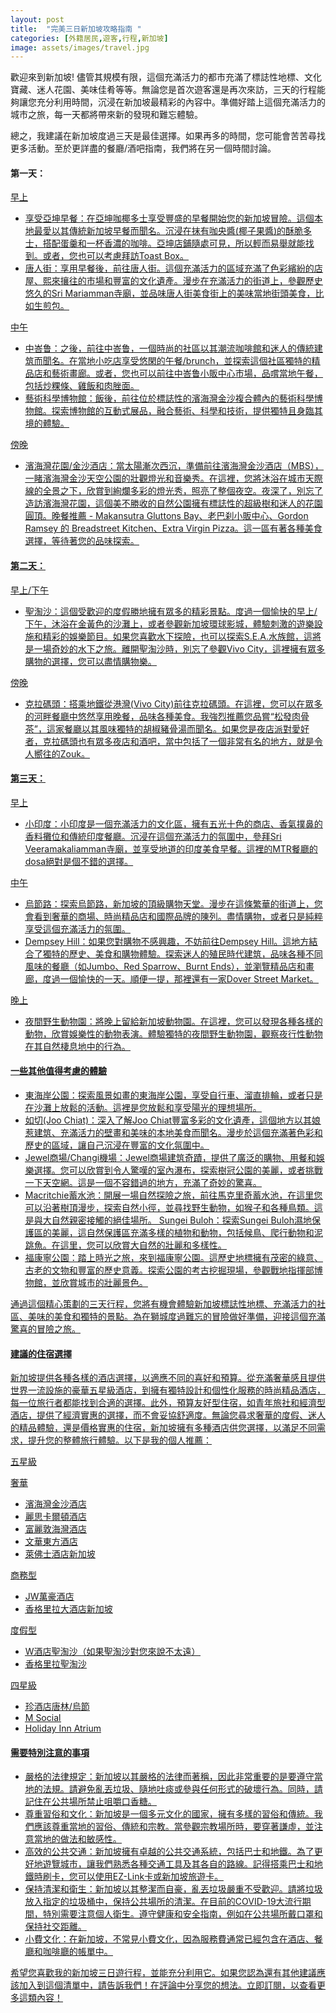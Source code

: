 ```yaml
---
layout: post
title:  "完美三日新加坡攻略指南 "
categories: [外籍居民,遊客,行程,新加坡]
image: assets/images/travel.jpg
---
```

歡迎來到新加坡! 儘管其規模有限，這個充滿活力的都市充滿了標誌性地標、文化寶藏、迷人花園、美味佳肴等等。無論您是首次遊客還是再次來訪，三天的行程能夠讓您充分利用時間，沉浸在新加坡最精彩的內容中。準備好踏上這個充滿活力的城市之旅，每一天都將帶來新的發現和難忘體驗。

總之，我建議在新加坡度過三天是最佳選擇。如果再多的時間，您可能會苦苦尋找更多活動。至於更詳盡的餐廳/酒吧指南，我們將在另一個時間討論。

#### 第一天：
<u>早上<u>
+ 享受亞坤早餐：在亞坤咖椰多士享受豐盛的早餐開始您的新加坡冒險。這個本地最愛以其傳統新加坡早餐而聞名。沉浸在抹有咖央醬(椰子果醬)的酥脆多士，搭配蛋羹和一杯香濃的咖啡。亞坤店鋪隨處可見，所以輕而易舉就能找到。或者，您也可以考慮拜訪Toast Box。
+ 唐人街：享用早餐後，前往唐人街。這個充滿活力的區域充滿了色彩繽紛的店屋、熙來攘往的市場和豐富的文化遺產。漫步在充滿活力的街道上，參觀歷史悠久的Sri Mariamman寺廟，並品味唐人街美食街上的美味當地街頭美食，比如生煎包。

<u>中午
+ 中峇鲁：之後，前往中峇鲁，一個時尚的社區以其潮流咖啡館和迷人的傳統建筑而聞名。在當地小吃店享受悠閑的午餐/brunch，並探索這個社區獨特的精品店和藝術畫廊。或者，您也可以前往中峇鲁小販中心市場，品嚐當地午餐，包括炒粿條、雞飯和肉脞面。
+ 藝術科學博物館：飯後，前往位於標誌性的濱海灣金沙複合體內的藝術科學博物館。探索博物館的互動式展品，融合藝術、科學和技術，提供獨特且身臨其境的體驗。

<u>傍晚<u>
+ 濱海灣花園/金沙酒店：當太陽漸次西沉，準備前往濱海灣金沙酒店（MBS），一睹濱海灣金沙天空公園的壯觀燈光和音樂秀。在這裡，您將沐浴在城市天際線的全景之下，欣賞到絢爛多彩的燈光秀，照亮了整個夜空。夜深了，別忘了造訪濱海灣花園，這個美不勝收的自然公園擁有標誌性的超級樹和迷人的花園圓頂。晚餐推薦 - Makansutra Gluttons Bay、老巴刹小販中心、Gordon Ramsey 的 Breadstreet Kitchen、Extra Virgin Pizza。這一區有著各種美食選擇，等待著您的品味探索。

#### 第二天：
<u>早上/下午<u>
+ 聖淘沙：這個受歡迎的度假勝地擁有眾多的精彩景點。度過一個愉快的早上/下午，沐浴在金黃色的沙灘上，或者參觀新加坡環球影城，體驗刺激的遊樂設施和精彩的娛樂節目。如果您喜歡水下探險，也可以探索S.E.A.水族館，這將是一場奇妙的水下之旅。離開聖淘沙時，別忘了參觀Vivo City，這裡擁有眾多購物的選擇，您可以盡情購物樂。

<u>傍晚<u>
+ 克拉碼頭：搭乘地鐵從港灣(Vivo City)前往克拉碼頭。在這裡，您可以在眾多的河畔餐廳中悠然享用晚餐，品味各種美食。我強烈推薦您品嘗“松發肉骨茶”，這家餐廳以其風味獨特的胡椒豬骨湯而聞名。如果您是夜店派對愛好者，克拉碼頭也有眾多夜店和酒吧，當中包括了一個非常有名的地方，就是令人嚮往的Zouk。

#### 第三天：
<u>早上<u>
+ 小印度：小印度是一個充滿活力的文化區，擁有五光十色的商店、香氣撲鼻的香料攤位和傳統印度餐廳。沉浸在這個充滿活力的氛圍中，參拜Sri Veeramakaliamman寺廟，並享受地道的印度美食早餐。這裡的MTR餐廳的dosa絕對是個不錯的選擇。

<u>中午<u>
+ 烏節路：探索烏節路，新加坡的頂級購物天堂。漫步在這條繁華的街道上，您會看到奢華的商場、時尚精品店和國際品牌的陳列。盡情購物，或者只是純粹享受這個充滿活力的氛圍。
+ Dempsey Hill：如果您對購物不感興趣，不妨前往Dempsey Hill。這地方結合了獨特的歷史、美食和購物體驗。探索迷人的殖民時代建筑，品味各種不同風味的餐廳（如Jumbo、Red Sparrow、Burnt Ends），並瀏覽精品店和畫廊，度過一個愉快的一天。順便一提，那裡還有一家Dover Street Market。

<u>晚上<u>
+ 夜間野生動物園：將晚上留給新加坡動物園。在這裡，您可以發現各種各樣的動物，欣賞娛樂性的動物表演。體驗獨特的夜間野生動物園，觀察夜行性動物在其自然棲息地中的行為。

#### 一些其他值得考慮的體驗
+ 東海岸公園：探索風景如畫的東海岸公園，享受自行車、溜直排輪，或者只是在沙灘上放鬆的活動。這裡是您放鬆和享受陽光的理想場所。
+ 如切(Joo Chiat)：深入了解Joo Chiat豐富多彩的文化遺產，這個地方以其娘惹建筑、充滿活力的壁畫和美味的本地美食而聞名。漫步於這個充滿著色彩和歷史的區域，讓自己沉浸在豐富的文化氛圍中。
+ Jewel商場/Changi機場：Jewel商場建筑奇蹟，提供了廣泛的購物、用餐和娛樂選擇。您可以欣賞到令人驚嘆的室內瀑布，探索樹冠公園的美麗，或者挑戰一下天空網。這是一個不容錯過的地方，充滿了奇妙的驚喜。
+ Macritchie蓄水池：開展一場自然探險之旅，前往馬克里奇蓄水池，在這里您可以沿著樹頂漫步，探索自然小徑，並尋找野生動物，如猴子和各種鳥類。這是與大自然親密接觸的絕佳場所。
Sungei Buloh：探索Sungei Buloh濕地保護區的美麗，這自然保護區充滿多樣的植物和動物，包括候鳥、爬行動物和泥跳魚。在這里，您可以欣賞大自然的壯麗和多樣性。
+ 福康寧公園：踏上時光之旅，來到福康寧公園。這歷史地標擁有茂密的綠意、古老的文物和豐富的歷史意義。探索公園的考古挖掘現場，參觀戰地指揮部博物館，並欣賞城市的壯麗景色。

通過這個精心策劃的三天行程，您將有機會體驗新加坡標誌性地標、充滿活力的社區、美味的美食和獨特的景點。為在獅城度過難忘的冒險做好準備，迎接這個充滿驚喜的冒險之旅。

#### 建議的住宿選擇
新加坡提供各種各樣的酒店選擇，以適應不同的喜好和預算。從充滿奢華感且提供世界一流設施的豪華五星級酒店，到擁有獨特設計和個性化服務的時尚精品酒店，每一位旅行者都能找到合適的選擇。此外，預算友好型住宿，如青年旅社和經濟型酒店，提供了經濟實惠的選擇，而不會妥協舒適度。無論您尋求奢華的度假、迷人的精品體驗，還是價格實惠的住宿，新加坡擁有多種酒店供您選擇，以滿足不同需求，提升您的整體旅行體驗。以下是我的個人推薦：

<u>五星級<u>

奢華
+ 濱海灣金沙酒店
+ 麗思卡爾頓酒店
+ 富麗敦海灣酒店
+ 文華東方酒店
+ 萊佛士酒店新加坡

商務型
+ JW萬豪酒店
+ 香格里拉大酒店新加坡

度假型
+ W酒店聖淘沙（如果聖淘沙對您來說不太遠）
+ 香格里拉聖淘沙

<u>四星級<u>
+ 珍酒店唐林/烏節
+ M Social
+ Holiday Inn Atrium

#### 需要特別注意的事項
+ 嚴格的法律規定：新加坡以其嚴格的法律而著稱，因此非常重要的是要遵守當地的法規。請避免亂丟垃圾、隨地吐痰或參與任何形式的破壞行為。同時，請記住在公共場所禁止咀嚼口香糖。
+ 尊重習俗和文化：新加坡是一個多元文化的國家，擁有多樣的習俗和傳統。我們應該尊重當地的習俗、傳統和宗教。當參觀宗教場所時，要穿著謙虛，並注意當地的做法和敏感性。
+ 高效的公共交通：新加坡擁有卓越的公共交通系統，包括巴士和地鐵。為了更好地遊覽城市，讓我們熟悉各種交通工具及其各自的路線。記得搭乘巴士和地鐵時刷卡，您可以使用EZ-Link卡或新加坡旅遊卡。
+ 保持清潔和衛生：新加坡以其整潔而自豪，亂丟垃圾嚴重不受歡迎。請將垃圾放入指定的垃圾桶中，保持公共場所的清潔。在目前的COVID-19大流行期間，特別需要注意個人衛生。遵守健康和安全指南，例如在公共場所戴口罩和保持社交距離。
+ 小費文化：在新加坡，不常見小費文化，因為服務費通常已經包含在酒店、餐廳和咖啡廳的帳單中。

希望您喜歡我的新加坡三日遊行程，並能充分利用它。如果您認為還有其他建議應該加入到這個清單中，請告訴我們！在評論中分享您的想法。立即訂閱，以查看更多這類內容！


